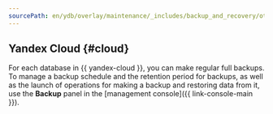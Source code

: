 ```yaml
---
sourcePath: en/ydb/overlay/maintenance/_includes/backup_and_recovery/others_overlay.md
---
```

## Yandex Cloud {#cloud}

For each database in {{ yandex-cloud }}, you can make regular full backups. To manage a backup schedule and the retention period for backups, as well as the launch of operations for making a backup and restoring data from it, use the **Backup** panel in the [management console]({{ link-console-main }}).
